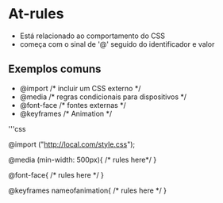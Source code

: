 # At-rules

* Está relacionado ao comportamento do CSS
* começa com o sinal de '@' seguido do identificador e valor

## Exemplos comuns

- @import    /* incluir um CSS externo */
- @media     /* regras condicionais para dispositivos */
- @font-face /* fontes externas */
- @keyframes /* Animation */

'''css

@import ("http://local.com/style.css");

@media (min-width: 500px){
    /* rules here*/
}

@font-face{
    /* rules here */
}

@keyframes nameofanimation{
    /* rules here */
}